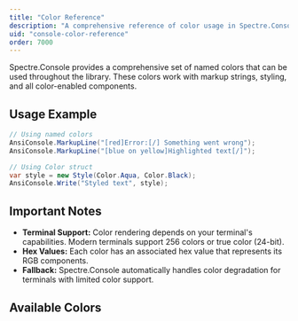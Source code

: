 ```yaml
---
title: "Color Reference"
description: "A comprehensive reference of color usage in Spectre.Console"
uid: "console-color-reference"
order: 7000
---
```


Spectre.Console provides a comprehensive set of named colors that can be used throughout the library.
These colors work with markup strings, styling, and all color-enabled components.

## Usage Example

```csharp
// Using named colors
AnsiConsole.MarkupLine("[red]Error:[/] Something went wrong");
AnsiConsole.MarkupLine("[blue on yellow]Highlighted text[/]");

// Using Color struct
var style = new Style(Color.Aqua, Color.Black);
AnsiConsole.Write("Styled text", style);
```

## Important Notes

- **Terminal Support:** Color rendering depends on your terminal's capabilities. Modern terminals support 256 colors or true color (24-bit).
- **Hex Values:** Each color has an associated hex value that represents its RGB components.
- **Fallback:** Spectre.Console automatically handles color degradation for terminals with limited color support.

## Available Colors

<ColorList />
